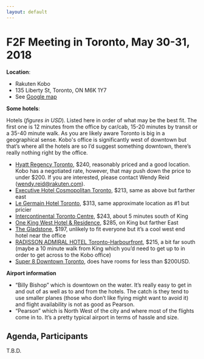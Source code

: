 ```yaml
---
layout: default
---
```


# F2F Meeting in Toronto, May 30-31, 2018

**Location**:
* Rakuten Kobo
* 135 Liberty St, Toronto, ON M6K 1Y7
* See [Google map](https://www.google.nl/maps/place/135+Liberty+St,+Toronto,+ON+M6K+1Y7,+Canada/@43.6396798,-79.4233743,15z/data=!4m5!3m4!1s0x882b3507111f36b5:0xbc547fc483db4da4!8m2!3d43.6372845!4d-79.4234601?hl=en)

**Some hotels**:

Hotels (_figures in USD_). Listed here in order of what may be the best fit. The first one is 12 minutes from the office by car/cab, 15-20 minutes by transit or a 35-40 minute walk. As you are likely aware Toronto is big in a geographical sense. Kobo's office is significantly west of downtown but that’s where all the hotels are so I’d suggest something downtown, there’s really nothing right by the office.
 
- [Hyatt Regency Toronto](https://toronto.regency.hyatt.com/en/hotel/home.html), $240,  reasonably priced and a good location. Kobo has a negotiated rate, however, that may push down the price to under $200. If you are interested, please contact Wendy Reid ([wendy.reid@rakuten.com](mailto:wendy.reid@rakuten.com)).
- [Executive Hotel Cosmopolitan Toronto](http://www.cosmotoronto.com/default.htm), $213,  same as above but farther east
- [Le Germain Hotel Toronto](http://www.legermainhotels.com/en/torontomercer/), $313,  same approximate location as #1 but pricier
- [Intercontinental Toronto Centre](http://www.torontocentre.intercontinental.com/#gref), $243,  about 5 minutes south of King
- [One King West Hotel & Residence](https://www.onekingwest.com/), $285,  on King but farther East
- [The Gladstone](http://www.gladstonehotel.com/), $197,  unlikely to fit everyone but it’s a cool west end hotel near the office
- [RADISSON ADMIRAL HOTEL Toronto-Harbourfront](https://www.radisson.com/toronto-hotel-on-m5j2n5/ontoront/hotel), $215,  a bit far south (maybe a 10 minute walk from King which you’d need to get up to in order to get across to the Kobo office)
- [Super 8 Downtown Toronto](http://www.super8downtowntoronto.com/), does have rooms for less than $200USD.

**Airport information**

- “Billy Bishop” which is downtown on the water. It’s really easy to get in and out of as well as to and from the hotels. The catch is they tend to use smaller planes (those who don’t like flying might want to avoid it) and flight availability is not as good as Pearson.
- “Pearson” which is North West of the city and where most of the flights come in to. It’s a pretty typical airport in terms of hassle and size.


## Agenda, Participants

T.B.D.
